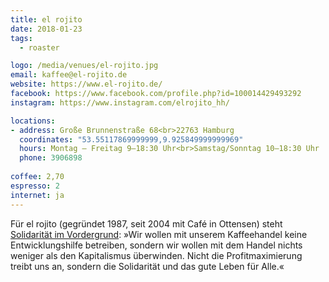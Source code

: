 ```yaml
---
title: el rojito
date: 2018-01-23
tags:
  - roaster

logo: /media/venues/el-rojito.jpg
email: kaffee@el-rojito.de
website: https://www.el-rojito.de/
facebook: https://www.facebook.com/profile.php?id=100014429493292
instagram: https://www.instagram.com/elrojito_hh/

locations:
- address: Große Brunnenstraße 68<br>22763 Hamburg
  coordinates: "53.55117869999999,9.925849999999969"
  hours: Montag – Freitag 9–18:30 Uhr<br>Samstag/Sonntag 10–18:30 Uhr
  phone: 3906898
  
coffee: 2,70
espresso: 2
internet: ja
---
```


Für el rojito (gegründet 1987, seit 2004 mit Café in Ottensen) steht [Solidarität im Vordergrund](https://www.el-rojito.de/content/solidarische-%C3%B6konomie): »Wir wollen mit unserem Kaffeehandel keine Entwicklungshilfe betreiben, sondern wir wollen mit dem Handel nichts weniger als den Kapitalismus überwinden. Nicht die Profitmaximierung treibt uns an, sondern die Solidarität und das gute Leben für Alle.«